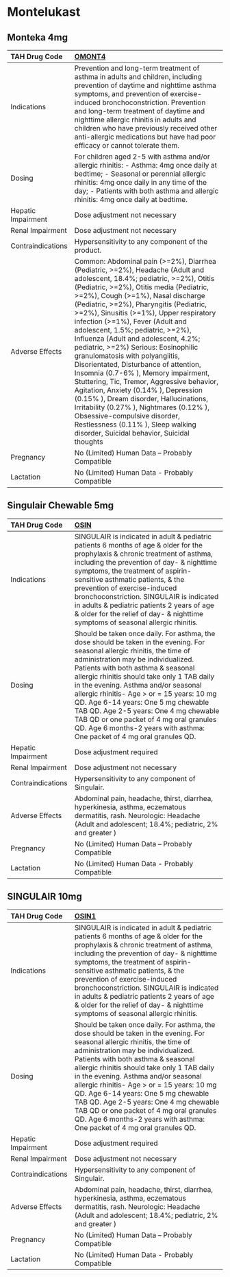 # Montelukast

## Monteka 4mg

| TAH Drug Code      | [OMONT4](https://www.tahsda.org.tw/drugs/hissearch.php?drug_code=OMONT4)                                                                                                                                                                                                                                                                                                                                                                                                                                                                                                                                                                                                                                                                                                                                                                                                |
|:-------------------|:------------------------------------------------------------------------------------------------------------------------------------------------------------------------------------------------------------------------------------------------------------------------------------------------------------------------------------------------------------------------------------------------------------------------------------------------------------------------------------------------------------------------------------------------------------------------------------------------------------------------------------------------------------------------------------------------------------------------------------------------------------------------------------------------------------------------------------------------------------------------|
| Indications        | Prevention and long-term treatment of asthma in adults and children, including prevention of daytime and nighttime asthma symptoms, and prevention of exercise-induced bronchoconstriction. Prevention and long-term treatment of daytime and nighttime allergic rhinitis in adults and children who have previously received other anti-allergic medications but have had poor efficacy or cannot tolerate them.                                                                                                                                                                                                                                                                                                                                                                                                                                                       |
| Dosing             | For children aged 2-5 with asthma and/or allergic rhinitis: - Asthma: 4mg once daily at bedtime; - Seasonal or perennial allergic rhinitis: 4mg once daily in any time of the day; - Patients with both asthma and allergic rhinitis: 4mg once daily at bedtime.                                                                                                                                                                                                                                                                                                                                                                                                                                                                                                                                                                                                        |
| Hepatic Impairment | Dose adjustment not necessary                                                                                                                                                                                                                                                                                                                                                                                                                                                                                                                                                                                                                                                                                                                                                                                                                                           |
| Renal Impairment   | Dose adjustment not necessary                                                                                                                                                                                                                                                                                                                                                                                                                                                                                                                                                                                                                                                                                                                                                                                                                                           |
| Contraindications  | Hypersensitivity to any component of the product.                                                                                                                                                                                                                                                                                                                                                                                                                                                                                                                                                                                                                                                                                                                                                                                                                       |
| Adverse Effects    | Common: Abdominal pain (>=2%), Diarrhea (Pediatric, >=2%), Headache (Adult and adolescent, 18.4%; pediatric, >=2%), Otitis (Pediatric, >=2%), Otitis media (Pediatric, >=2%), Cough (>=1%), Nasal discharge (Pediatric, >=2%), Pharyngitis (Pediatric, >=2%), Sinusitis (>=1%), Upper respiratory infection (>=1%), Fever (Adult and adolescent, 1.5%; pediatric, >=2%), Influenza (Adult and adolescent, 4.2%; pediatric, >=2%) Serious: Eosinophilic granulomatosis with polyangiitis, Disorientated, Disturbance of attention, Insomnia (0.7-6% ), Memory impairment, Stuttering, Tic, Tremor, Aggressive behavior, Agitation, Anxiety (0.14% ), Depression (0.15% ), Dream disorder, Hallucinations, Irritability (0.27% ), Nightmares (0.12% ), Obsessive-compulsive disorder, Restlessness (0.11% ), Sleep walking disorder, Suicidal behavior, Suicidal thoughts |
| Pregnancy          | No (Limited) Human Data – Probably Compatible                                                                                                                                                                                                                                                                                                                                                                                                                                                                                                                                                                                                                                                                                                                                                                                                                           |
| Lactation          | No (Limited) Human Data - Probably Compatible                                                                                                                                                                                                                                                                                                                                                                                                                                                                                                                                                                                                                                                                                                                                                                                                                           |

## Singulair Chewable 5mg

| TAH Drug Code      | [OSIN](https://www.tahsda.org.tw/drugs/hissearch.php?drug_code=OSIN)                                                                                                                                                                                                                                                                                                                                                                                                                                                                             |
|:-------------------|:-------------------------------------------------------------------------------------------------------------------------------------------------------------------------------------------------------------------------------------------------------------------------------------------------------------------------------------------------------------------------------------------------------------------------------------------------------------------------------------------------------------------------------------------------|
| Indications        | SINGULAIR is indicated in adult & pediatric patients 6 months of age & older for the prophylaxis & chronic treatment of asthma, including the prevention of day- & nighttime symptoms, the treatment of aspirin-sensitive asthmatic patients, & the prevention of exercise-induced bronchoconstriction. SINGULAIR is indicated in adults & pediatric patients 2 years of age & older for the relief of day- & nighttime symptoms of seasonal allergic rhinitis.                                                                                  |
| Dosing             | Should be taken once daily. For asthma, the dose should be taken in the evening. For seasonal allergic rhinitis, the time of administration may be individualized. Patients with both asthma & seasonal allergic rhinitis should take only 1 TAB daily in the evening. Asthma and/or seasonal allergic rhinitis- Age > or = 15 years: 10 mg QD. Age 6-14 years: One 5 mg chewable TAB QD. Age 2-5 years: One 4 mg chewable TAB QD or one packet of 4 mg oral granules QD. Age 6 months-2 years with asthma: One packet of 4 mg oral granules QD. |
| Hepatic Impairment | Dose adjustment required                                                                                                                                                                                                                                                                                                                                                                                                                                                                                                                         |
| Renal Impairment   | Dose adjustment not necessary                                                                                                                                                                                                                                                                                                                                                                                                                                                                                                                    |
| Contraindications  | Hypersensitivity to any component of Singulair.                                                                                                                                                                                                                                                                                                                                                                                                                                                                                                  |
| Adverse Effects    | Abdominal pain, headache, thirst, diarrhea, hyperkinesia, asthma, eczematous dermatitis, rash. Neurologic: Headache (Adult and adolescent; 18.4%; pediatric, 2% and greater )                                                                                                                                                                                                                                                                                                                                                                    |
| Pregnancy          | No (Limited) Human Data – Probably Compatible                                                                                                                                                                                                                                                                                                                                                                                                                                                                                                    |
| Lactation          | No (Limited) Human Data - Probably Compatible                                                                                                                                                                                                                                                                                                                                                                                                                                                                                                    |

## SINGULAIR 10mg

| TAH Drug Code      | [OSIN1](https://www.tahsda.org.tw/drugs/hissearch.php?drug_code=OSIN1)                                                                                                                                                                                                                                                                                                                                                                                                                                                                           |
|:-------------------|:-------------------------------------------------------------------------------------------------------------------------------------------------------------------------------------------------------------------------------------------------------------------------------------------------------------------------------------------------------------------------------------------------------------------------------------------------------------------------------------------------------------------------------------------------|
| Indications        | SINGULAIR is indicated in adult & pediatric patients 6 months of age & older for the prophylaxis & chronic treatment of asthma, including the prevention of day- & nighttime symptoms, the treatment of aspirin-sensitive asthmatic patients, & the prevention of exercise-induced bronchoconstriction. SINGULAIR is indicated in adults & pediatric patients 2 years of age & older for the relief of day- & nighttime symptoms of seasonal allergic rhinitis.                                                                                  |
| Dosing             | Should be taken once daily. For asthma, the dose should be taken in the evening. For seasonal allergic rhinitis, the time of administration may be individualized. Patients with both asthma & seasonal allergic rhinitis should take only 1 TAB daily in the evening. Asthma and/or seasonal allergic rhinitis- Age > or = 15 years: 10 mg QD. Age 6-14 years: One 5 mg chewable TAB QD. Age 2-5 years: One 4 mg chewable TAB QD or one packet of 4 mg oral granules QD. Age 6 months-2 years with asthma: One packet of 4 mg oral granules QD. |
| Hepatic Impairment | Dose adjustment required                                                                                                                                                                                                                                                                                                                                                                                                                                                                                                                         |
| Renal Impairment   | Dose adjustment not necessary                                                                                                                                                                                                                                                                                                                                                                                                                                                                                                                    |
| Contraindications  | Hypersensitivity to any component of Singulair.                                                                                                                                                                                                                                                                                                                                                                                                                                                                                                  |
| Adverse Effects    | Abdominal pain, headache, thirst, diarrhea, hyperkinesia, asthma, eczematous dermatitis, rash. Neurologic: Headache (Adult and adolescent; 18.4%; pediatric, 2% and greater )                                                                                                                                                                                                                                                                                                                                                                    |
| Pregnancy          | No (Limited) Human Data – Probably Compatible                                                                                                                                                                                                                                                                                                                                                                                                                                                                                                    |
| Lactation          | No (Limited) Human Data - Probably Compatible                                                                                                                                                                                                                                                                                                                                                                                                                                                                                                    |

